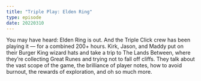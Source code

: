 ```yaml
---
title: "Triple Play: Elden Ring"
type: episode
date: 20220310
---
```

You may have heard: Elden Ring is out. And the Triple Click crew has been playing it — for a combined 200+ hours. Kirk, Jason, and Maddy put on their Burger King wizard hats and take a trip to The Lands Between, where they’re collecting Great Runes and trying not to fall off cliffs. They talk about the vast scope of the game, the brilliance of player notes, how to avoid burnout, the rewards of exploration, and oh so much more.